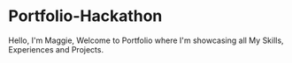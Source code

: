 # Portfolio-Hackathon
Hello, I'm Maggie, Welcome to Portfolio where I'm showcasing all My Skills, Experiences and Projects.

